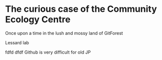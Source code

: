 # The curious case of the Community Ecology Centre

Once upon a time in the lush and mossy land of GitForest


Lessard lab

fdfd dfdf 
Github is very difficult for old JP